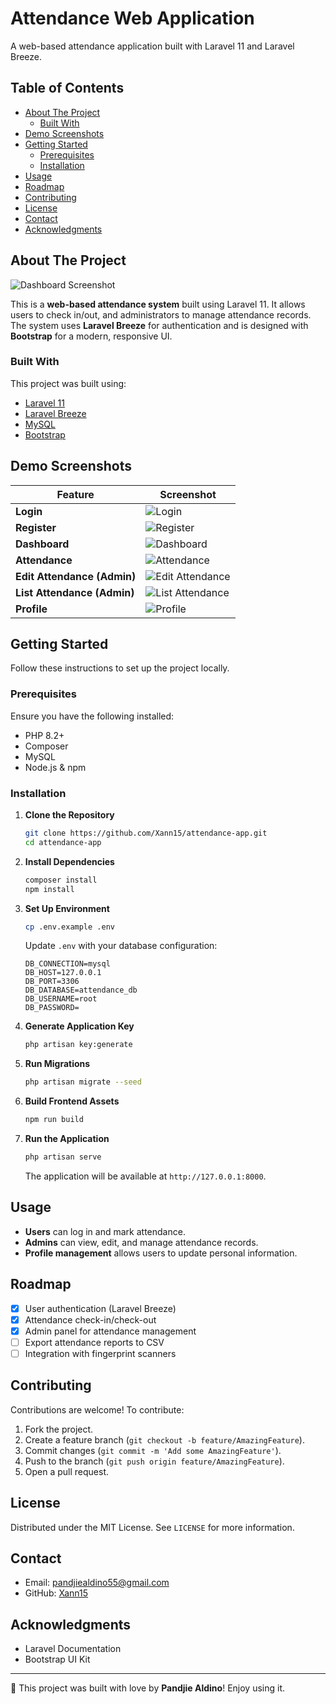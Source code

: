 # Attendance Web Application

A web-based attendance application built with Laravel 11 and Laravel Breeze.

## Table of Contents

- [About The Project](#about-the-project)
  - [Built With](#built-with)
- [Demo Screenshots](#demo-screenshots)
- [Getting Started](#getting-started)
  - [Prerequisites](#prerequisites)
  - [Installation](#installation)
- [Usage](#usage)
- [Roadmap](#roadmap)
- [Contributing](#contributing)
- [License](#license)
- [Contact](#contact)
- [Acknowledgments](#acknowledgments)

## About The Project

![Dashboard Screenshot](public/proof/dashboard.png)

This is a **web-based attendance system** built using Laravel 11. It allows users to check in/out, and administrators to manage attendance records. The system uses **Laravel Breeze** for authentication and is designed with **Bootstrap** for a modern, responsive UI.

### Built With

This project was built using:

- [Laravel 11](https://laravel.com/)
- [Laravel Breeze](https://laravel.com/docs/11.x/starter-kits#laravel-breeze)
- [MySQL](https://www.mysql.com/)
- [Bootstrap](https://getbootstrap.com/)

## Demo Screenshots

| Feature                | Screenshot |
|------------------------|------------|
| **Login**         | ![Login](public/proof/login-new.png) |
| **Register**         | ![Register](public/proof/register.png) |
| **Dashboard**         | ![Dashboard](public/proof/dashboard.png) |
| **Attendance**        | ![Attendance](public/proof/attendance.png) |
| **Edit Attendance (Admin)** | ![Edit Attendance](public/proof/edit-attendance.png) |
| **List Attendance (Admin)** | ![List Attendance](public/proof/list-attendance.png) |
| **Profile**           | ![Profile](public/proof/profile.png) |

## Getting Started

Follow these instructions to set up the project locally.

### Prerequisites

Ensure you have the following installed:

- PHP 8.2+
- Composer
- MySQL
- Node.js & npm

### Installation

1. **Clone the Repository**
   ```sh
   git clone https://github.com/Xann15/attendance-app.git
   cd attendance-app
   ```

2. **Install Dependencies**
   ```sh
   composer install
   npm install
   ```

3. **Set Up Environment**
   ```sh
   cp .env.example .env
   ```

   Update `.env` with your database configuration:

   ```
   DB_CONNECTION=mysql
   DB_HOST=127.0.0.1
   DB_PORT=3306
   DB_DATABASE=attendance_db
   DB_USERNAME=root
   DB_PASSWORD=
   ```

4. **Generate Application Key**
   ```sh
   php artisan key:generate
   ```

5. **Run Migrations**
   ```sh
   php artisan migrate --seed
   ```

6. **Build Frontend Assets**
   ```sh
   npm run build
   ```

7. **Run the Application**
   ```sh
   php artisan serve
   ```

   The application will be available at `http://127.0.0.1:8000`.

## Usage

- **Users** can log in and mark attendance.
- **Admins** can view, edit, and manage attendance records.
- **Profile management** allows users to update personal information.

## Roadmap

- [x] User authentication (Laravel Breeze)
- [x] Attendance check-in/check-out
- [x] Admin panel for attendance management
- [ ] Export attendance reports to CSV
- [ ] Integration with fingerprint scanners

## Contributing

Contributions are welcome! To contribute:

1. Fork the project.
2. Create a feature branch (`git checkout -b feature/AmazingFeature`).
3. Commit changes (`git commit -m 'Add some AmazingFeature'`).
4. Push to the branch (`git push origin feature/AmazingFeature`).
5. Open a pull request.

## License

Distributed under the MIT License. See `LICENSE` for more information.

## Contact

- Email: pandjiealdino55@gmail.com
- GitHub: [Xann15](https://github.com/Xann15)

## Acknowledgments

- Laravel Documentation
- Bootstrap UI Kit

---

🚀 This project was built with love by **Pandjie Aldino**! Enjoy using it.
